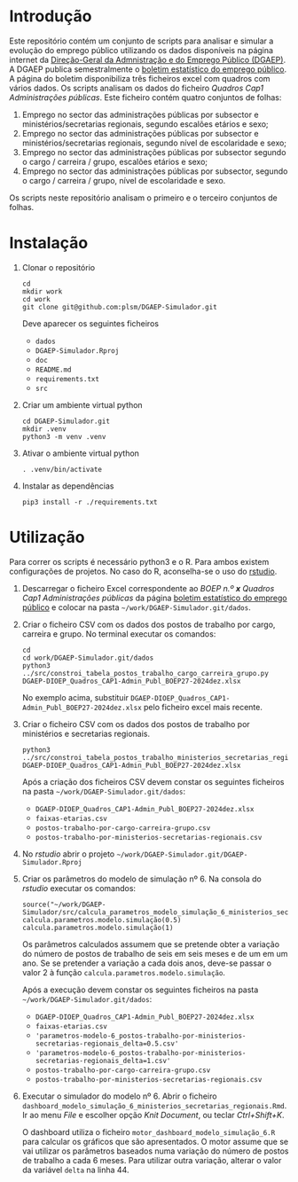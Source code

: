 # Introdução

Este repositório contém um conjunto de scripts para analisar e simular a evolução do emprego público utilizando os dados disponíveis na página internet da [Direção-Geral da Admnistração e do Emprego Público (DGAEP)](https://www.dgaep.gov.pt/).
A DGAEP publica semestralmente o [boletim estatístico do emprego público](https://www.dgaep.gov.pt/index.cfm?OBJID=C0F56E62-5381-4271-B010-37ECE5B31017).
A página do boletim disponibiliza três ficheiros excel com quadros com vários dados.
Os scripts analisam os dados do ficheiro *Quadros Cap1 Administrações públicas*.
Este ficheiro contém quatro conjuntos de folhas:

1. Emprego no sector das administrações públicas por subsector e ministérios/secretarias regionais, segundo escalões etários e sexo;
2. Emprego no sector das administrações públicas por subsector e ministérios/secretarias regionais, segundo nível de escolaridade e sexo;
3. Emprego no sector das administrações públicas por subsector segundo o cargo / carreira / grupo, escalões etários e sexo;
4. Emprego no sector das administrações públicas por subsector, segundo o cargo / carreira / grupo, nível de escolaridade e sexo.

Os scripts neste repositório analisam o primeiro e o terceiro conjuntos de folhas.

# Instalação

1. Clonar o repositório

       cd
	   mkdir work
	   cd work
	   git clone git@github.com:plsm/DGAEP-Simulador.git

   Deve aparecer os seguintes ficheiros

   - `dados`
   - `DGAEP-Simulador.Rproj`
   - `doc`
   - `README.md`
   - `requirements.txt`
   - `src`

2. Criar um ambiente virtual python

       cd DGAEP-Simulador.git
	   mkdir .venv
       python3 -m venv .venv

3. Ativar o ambiente virtual python

       . .venv/bin/activate

4. Instalar as dependências

	   pip3 install -r ./requirements.txt

# Utilização

Para correr os scripts é necessário python3 e o R. Para ambos existem configurações de projetos. No caso do R, aconselha-se o uso do [rstudio](https://posit.co/download/rstudio-desktop/).

1. Descarregar o ficheiro Excel correspondente ao *BOEP n.º __x__ Quadros Cap1 Administrações públicas* da página [boletim estatístico do emprego público](https://www.dgaep.gov.pt/index.cfm?OBJID=C0F56E62-5381-4271-B010-37ECE5B31017) e colocar na pasta `~/work/DGAEP-Simulador.git/dados`.

2. Criar o ficheiro CSV com os dados dos postos de trabalho por cargo, carreira e grupo. No terminal executar os comandos:

       cd
       cd work/DGAEP-Simulador.git/dados
	   python3 ../src/constroi_tabela_postos_trabalho_cargo_carreira_grupo.py DGAEP-DIOEP_Quadros_CAP1-Admin_Publ_BOEP27-2024dez.xlsx

   No exemplo acima, substituir `DGAEP-DIOEP_Quadros_CAP1-Admin_Publ_BOEP27-2024dez.xlsx` pelo ficheiro excel mais recente.

3. Criar o ficheiro CSV com os dados dos postos de trabalho por ministérios e secretarias regionais.

	   python3 ../src/constroi_tabela_postos_trabalho_ministerios_secretarias_regionais.py DGAEP-DIOEP_Quadros_CAP1-Admin_Publ_BOEP27-2024dez.xlsx

   Após a criação dos ficheiros CSV devem constar os seguintes ficheiros na pasta `~/work/DGAEP-Simulador.git/dados`:

   - `DGAEP-DIOEP_Quadros_CAP1-Admin_Publ_BOEP27-2024dez.xlsx`
   - `faixas-etarias.csv`
   - `postos-trabalho-por-cargo-carreira-grupo.csv`
   - `postos-trabalho-por-ministerios-secretarias-regionais.csv`

4. No *rstudio* abrir o projeto `~/work/DGAEP-Simulador.git/DGAEP-Simulador.Rproj`

5. Criar os parâmetros do modelo de simulação nº 6. Na consola do *rstudio* executar os comandos:

       source("~/work/DGAEP-Simulador/src/calcula_parametros_modelo_simulação_6_ministerios_secretarias_regionais.R")
       calcula.parametros.modelo.simulação(0.5)
       calcula.parametros.modelo.simulação(1)

   Os parâmetros calculados assumem que se pretende obter a variação do número de postos de trabalho de seis em seis meses e de um em um ano. Se se pretender a variação a cada dois anos, deve-se passar o valor 2 à função `calcula.parametros.modelo.simulação`.

   Após a execução devem constar os seguintes ficheiros na pasta `~/work/DGAEP-Simulador.git/dados`:

   - `DGAEP-DIOEP_Quadros_CAP1-Admin_Publ_BOEP27-2024dez.xlsx`
   - `faixas-etarias.csv`
   - `'parametros-modelo-6_postos-trabalho-por-ministerios-secretarias-regionais_delta=0.5.csv'`
   - `'parametros-modelo-6_postos-trabalho-por-ministerios-secretarias-regionais_delta=1.csv'`
   - `postos-trabalho-por-cargo-carreira-grupo.csv`
   - `postos-trabalho-por-ministerios-secretarias-regionais.csv`


6. Executar o simulador do modelo nº 6. Abrir o ficheiro `dashboard_modelo_simulação_6_ministerios_secretarias_regionais.Rmd`. Ir ao menu *File* e escolher opção *Knit Document*, ou teclar *Ctrl+Shift+K*.

   O dashboard utiliza o ficheiro `motor_dashboard_modelo_simulação_6.R` para calcular os gráficos que são apresentados. O motor assume que se vai utilizar os parâmetros baseados numa variação do número de postos de trabalho a cada 6 meses. Para utilizar outra variação, alterar o valor da variável `delta` na linha 44.
